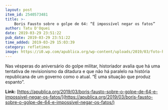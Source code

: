 ```yaml
---
layout: post
item_id: 2540573481
title: >-
    Boris Fausto sobre o golpe de 64: “É impossível negar os fatos”
author: Tatu D'Oquei
date: 2019-03-29 23:51:22
pub_date: 2019-03-29 23:51:22
time_added: 2019-03-29 15:03:39
category: refletimos
image: https://i0.wp.com/apublica.org/wp-content/uploads/2019/03/foto-home.jpg?fit=1920%2C1117&ssl=1
---
```


Nas vésperas do aniversário do golpe militar, historiador avalia que há uma tentativa de revisionismo da ditadura e que não há paralelo na história republicana de um governo como o atual. “É uma situação que produz espanto”.

**Link:** [https://apublica.org/2019/03/boris-fausto-sobre-o-golpe-de-64-e-impossivel-negar-os-fatos/](https://apublica.org/2019/03/boris-fausto-sobre-o-golpe-de-64-e-impossivel-negar-os-fatos/)

